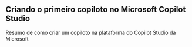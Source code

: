 ## Criando o primeiro copiloto no Microsoft Copilot Studio

<p>Resumo de como criar um copiloto na plataforma do Copilot Studio da Microsoft</p>
